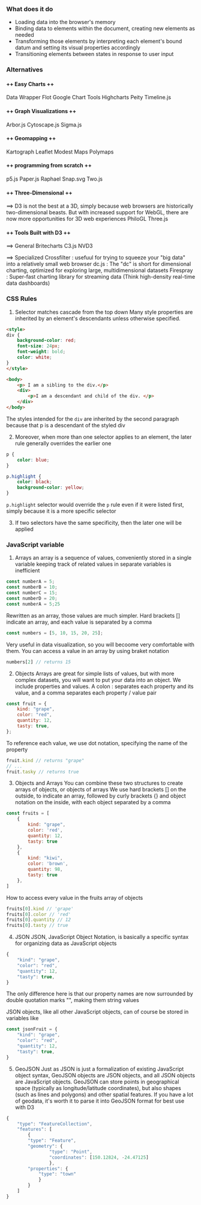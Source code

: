 ### <Head/> What does it do
- Loading data into the browser's memory
- Binding data to elements within the document, creating new elements as needed
- Transforming those elements by interpreting each element's bound datum and setting its visual properties accordingly
- Transitioning elements between states in response to user input

### <Head/> Alternatives
#### ++ Easy Charts ++
Data Wrapper
Flot
Google Chart Tools
Highcharts
Peity
Timeline.js

#### <Head/> ++ Graph Visualizations ++
Arbor.js
Cytoscape.js
Sigma.js

#### ++ Geomapping ++
Kartograph
Leaflet
Modest Maps
Polymaps

#### ++ programming from scratch ++
p5.js
Paper.js
Raphael
Snap.svg
Two.js

#### ++ Three-Dimensional ++
==> D3 is not the best at a 3D, simply because web browsers are historically two-dimensional beasts. 
But with increased support for WebGL, there are now more opportunities for 3D web experiences 
PhiloGL
Three.js

#### ++ Tools Built with D3 ++
==> General
Britecharts
C3.js
NVD3

==> Specialized
Crossfilter
 : usefuul for trying to squeeze your "big data" into a relatively small web browser
dc.js
 : The "dc" is short for dimensional charting, optimized for exploring large, multidimensional datasets
Firespray
 : Super-fast charting library for streaming data (Think high-density real-time data dashboards)

### <Head/> CSS Rules
1) Selector matches cascade from the top down
Many style properties are inherited by an element's descendants unless otherwise specified.


```html
<style>
div {
    background-color: red;
    font-size: 24px;
    font-weight: bold;
    color: white;
}
</style>

<body>
    <p> I am a sibling to the div.</p>
    <div>
        <p>I am a descendant and child of the div. </p>
    </div>
</body>
```
The styles intended for the `div` are inherited by the second paragraph because that p is a descendant of the styled div

2) Moreover, when more than one selector applies to an element, the later rule generally overrides the earlier one
```css
p {
    color: blue;
}

p.highlight {
    color: black;
    background-color: yellow;
}
```
`p.highlight` selector would override the `p` rule even if it were listed first, simply because it is a more specific selector

3) If two selectors have the same specificity, then the later one will be applied

### <Head/> JavaScript variable
1) Arrays
 an array is a sequence of values, conveniently stored in a single variable
 keeping track of related values in separate variables is inefficient
 ```javascript
const numberA = 5;
const numberB = 10;
const numberC = 15;
const numberD = 20;
const numberA = 5;25
```

Rewritten as an array, those values are much simpler. Hard brackets [] indicate an array, and each value is separated by a comma
```javascript
const numbers = [5, 10, 15, 20, 25];
```

Very useful in data visualization, so you will becoome very comfortable with them. You can access a value in an array by using braket notation
```javascript
numbers[2] // returns 15
```

2) Objects
Arrays are great for simple lists of values, but with more complex datasets, you will want to put your data into an object.
We include properties and values. A colon : separates each property and its value, and a comma separates each property / value pair
```javascript
const fruit = {
    kind: "grape",
    color: "red",
    quantity: 12,
    tasty: true,
};
```

To reference each value, we use dot notation, specifying the name of the property
```javascript
fruit.kind // returns "grape"
// ...
fruit.tasky // returns true
```

3) Objects and Arrays
You can combine these two structures to create arrays of objects, or objects of arrays
We use hard brackets [] on the outside, to indicate an array, followed by curly brackets {} and object notation on the inside, with each object separated by a comma
```javascript
const fruits = [
    {
        kind: "grape",
        color: 'red',
        quantity: 12,
        tasty: true
    },
    {
        kind: "kiwi",
        color: 'brown',
        quantity: 98,
        tasty: true
    },
]
```

How to access every value in the fruits array of objects
```javascript
fruits[0].kind // 'grape'
fruits[0].color // 'red'
fruits[0].quantity // 12
fruits[0].tasty // true
```

4) JSON
JSON, JavaScript Object Notation, is basically a  specific syntax for organizing data as JavaScript objects
```javascript
{
    "kind": "grape",
    "color": "red",
    "quantity": 12,
    "tasty": true,
}
```

The only difference here is that our property names are now surrounded by double quotation marks "", making them string values

JSON objects, like all other JavaScript objects, can of course be stored in variables like
```javascript
const jsonFruit = {
    "kind": "grape",
    "color": "red",
    "quantity": 12,
    "tasty": true,
}
```

5) GeoJSON
Just as JSON is just a formalization of existing JavaScript object syntax, GeoJSON objects are JSON objects, and all JSON objects are JavaScript objects.
GeoJSON can store points in geographical space (typically as longitude/latitude coordinates), but also shapes (such as lines and polygons) and other spatial features.
If you have a lot of geodata, it's worth it to parse it into GeoJSON format for best use with D3
```javascript
{
    "type": "FeatureCollection",
    "features": [
        {
        "type": "Feature",
        "geometry": {
                "type": "Point",
                "coordinates": [150.12824, -24.47125] 
                },
        "properties": {
            "type": "town"
            }
        }
    ]
}
```
